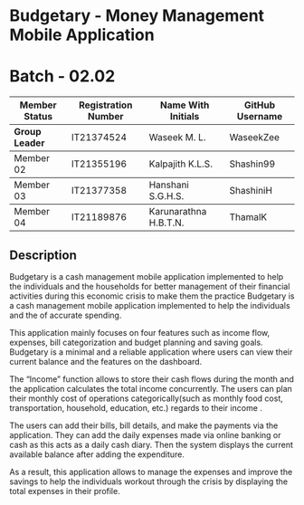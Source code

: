 # Budgetary - Money Management Mobile Application
# Batch - 02.02


<table class="styled-table" align="center">
   <thead>
      <tr>
        <th>Member Status</th>
        <th>Registration Number</th>
        <th>Name With Initials</th>
        <th>GitHub Username</th>
      </tr> 
   </thead>
   
   <tbody>
       <tr class="" active row>
        <td><b>Group Leader</b></td>
        <td>IT21374524</td>
        <td>Waseek M. L.</td>
        <td>WaseekZee</td>
   </tbody>
   
   <tbody>
       <td>Member 02</td>
       <td>IT21355196</td>
       <td>Kalpajith K.L.S.</td>
       <td>Shashin99</td>
   </tbody>
   
   <tbody> 
       <td>Member 03</td>
       <td>IT21377358</td>
       <td>Hanshani S.G.H.S.</td>
       <td>ShashiniH</td>
   </tbody>
   
   <tbody>
        <td>Member 04</td>
        <td>IT21189876</td>
        <td>Karunarathna H.B.T.N.</td>
        <td>ThamalK</td>
   </tbody> 
   
</table>   

<h2> Description </h2>
<p> Budgetary is a cash management mobile application implemented to help the individuals and the households for better management of their financial activities during this economic crisis to make them the practice Budgetary is a cash management mobile application implemented to help the individuals and the of accurate spending. 
</p>
<p> This application mainly focuses on four features such as income flow, expenses, bill categorization and budget planning and saving goals. Budgetary is a minimal and a reliable application  where users can view their current balance and the features on the dashboard.
</p>
<p>  The “Income” function allows to store their cash flows during the month and the application calculates the total income concurrently.  The users can plan their monthly cost of operations categorically(such as monthly food cost, transportation, household, education, etc.) regards to their income . 
 </p>
 <p> The users can add their bills, bill details, and make the payments via the application. They can add the daily expenses made via online banking or cash as this acts as a daily cash diary. Then the system displays the current available balance after adding the expenditure.
 </p>
 <p> As a result, this application allows to manage the expenses and improve the savings to help the individuals workout through the crisis by displaying the total expenses in their profile. </p>
